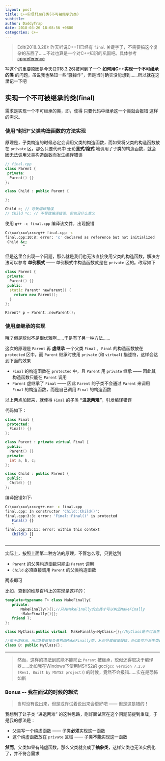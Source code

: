 ```yaml
---
layout: post
title: C++实现final类(不可被继承的类)
subtitle: 
author: DaddyTrap
date: 2018-03-26 18:08:56 +0800
categories: C++
---
```


> Edit(2018.3.28): 昨天听说C++11已经有 `final` 关键字了，不需要搞这个复杂的东西了……不过也算是一个对C++知识的巩固吧。具体参考[cppreference](http://zh.cppreference.com/w/cpp/language/final)


写这个的重要原因是今天(2018.3.26)被问到了一个 **如何用C++实现一个不可继承的类** 的问题，虽说我也略知一些“骚操作”，但是当时确实没能想到……所以就在这里记一下吧

## 实现一个不可被继承的类(final)

需求是实现一个不可继承的类，即，使得 只要代码中继承这一个类就会报错 这样的需求。

### 使用“封印”父类构造函数的方法实现

原理是，子类构造的时候必定会调用父类的构造函数，而如果将父类的构造函数放在 `private` 区，那么只要代码中 无论**显式/隐式** 地调用了子类的构造函数，就会因无法调用父类构造函数而发生编译错误

```c++
// final.cpp
class Parent {
 private:
  Parent() {}
};

class Child : public Parent {

};

Child c; // 导致编译错误
// Child *c; // 不导致编译错误，但也没什么意义
```

使用 `g++ -c final.cpp` 编译该文件，出现报错

```bash
C:\xxx\xxx\xxx>g++ final.cpp -c
final.cpp:10:8: error: 'c' declared as reference but not initialized
 Child &c;
        ^

```

但是这里会出现一个问题，那么就是我们也无法直接使用父类的构造函数，解决方法可以参考 **单例模式** —— 单例模式中构造函数就是在 `private` 区的。改写如下

```c++
class Parent {
 private:
  Parent() {}
 public:
  static Parent* newParent() {
    return new Parent();
  }
};

Parent* p = Parent::newParent();
```

### 使用虚继承的实现

哦？但是貌似不是很优雅啊……于是有了另一种方法……

这次的原理是
`Parent` 再 **虚继承** 一个父类 `Final` ，`Final` 的构造函数放在 `protected` 区中，而 `Parent` 继承时使用 `private` (和 `virtual`) 描述符，这样会达到下面的效果

+ `Final` 的构造函数在 `protected` 中，且 `Parent` 用 `private` 继承 —— 因此其构造函数只能在 `Parent` 调用
+ `Parent` 虚继承了 `Final` —— 因此 `Parent` 的子类不会通过 `Parent` 来调用 `Final` 的构造函数，而是自己调用 `Final` 的构造函数

以上两点加起来，就使得 `Final` 的子类 **“进退两难”**，引发编译错误

代码如下：

```c++
class Final {
 protected:
  Final() {}
};

class Parent : private virtual Final {
 public:
  Parent() {}
 private:
  int a, b, c;
};

class Child : public Parent {
 public:
  Child() {}
};
```

编译报错如下:

```bash
C:\xxx\xxx\xxx>g++.exe -c final.cpp
final.cpp: In constructor 'Child::Child()':
final.cpp:3:3: error: 'Final::Final()' is protected
   Final() {}
   ^
final.cpp:15:11: error: within this context
   Child() {}
           ^

```

---

实际上，按照上面第二种方法的原理，不管怎么写，只要达到

+ `Parent` 的父类构造函数只能由 `Parent` 调用
+ `Child` 必须直接调用 `Parent` 的父类构造函数

两条即可

比如，查到的维基百科上的实现是这样的：

```c++
template<typename T> class MakeFinally{
   private:
       MakeFinally(){};//只有MakeFinally的友类才可以构造MakeFinally
       ~MakeFinally(){};
   friend T;
};

class MyClass:public virtual  MakeFinally<MyClass>{};//MyClass是不可派生类

//由于虚继承，所以D要直接负责构造MakeFinally类，从而导致编译报错，所以D作为派生类是不合法的。
class D: public MyClass{};
```

---

> 然而，这样的搞法到底能不能防止 `Parent` 被继承，貌似还得取决于编译器……比如我在Windows下使用MSYS2的 gcc(`gcc version 7.2.0 (Rev1, Built by MSYS2 project)`) 的时候，竟然不会报错……实在是恐怖如斯

### Bonus -- 我在面试的时候的想法

> 当时没有说出来，但是或许试着说出来会更好吧 —— 但是这是错的！

我想到了让子类 “进退两难” 的这种思路，刚好面试官在这个问题前提到重载，于是我的想法是：

+ 父类写一个纯虚函数 —— 子类**必须**实现这一函数
+ 这个纯虚函数放在 `private` 区域 —— 子类**不能**实现这一函数

**然而**，父类如果有纯虚函数，那么父类就变成了**抽象类**，这样父类也无法实例化了，并不符合需求